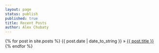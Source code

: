 ```yaml
---
layout: page
status: publish
published: true
title: Recent Posts
author: Alex Chubaty
---
```


{% for post in site.posts %}
{{ post.date | date_to_string }} &raquo; <a href="{{ post.url }}">{{ post.title }}</a>
{% endfor %}

